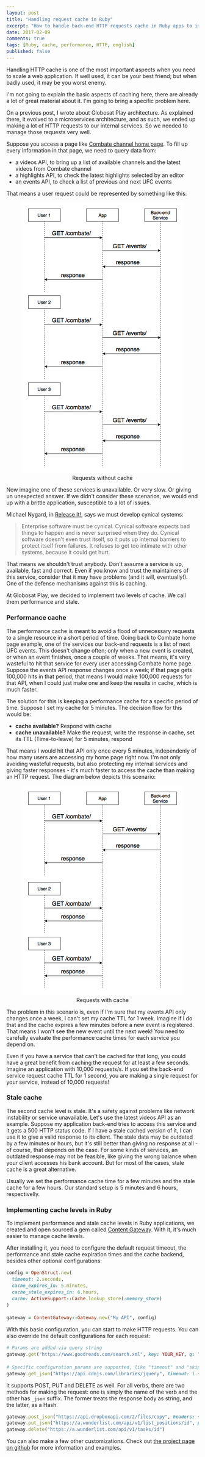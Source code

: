 ```yaml
---
layout: post
title: "Handling request cache in Ruby"
excerpt: "How to handle back-end HTTP requests cache in Ruby apps to improve performance"
date: 2017-02-09
comments: true
tags: [Ruby, cache, performance, HTTP, english]
published: false
---
```

Handling HTTP cache is one of the most important aspects when you need to scale a web application. If well used, it can be your best friend; but when badly used, it may be you worst enemy.

I'm not going to explain the basic aspects of caching here, there are already a lot of great material about it. I'm going to bring a specific problem here.

On a previous post, I wrote about Globosat Play architecture. As explained there, it evolved to a microservices architecture, and as such, we ended up making a lot of HTTP requests to our internal services. So we needed to manage those requests very well.

Suppose you access a page like [Combate channel home page](http://globosatplay.globo.com/combate/). To fill up every information in that page, we need to query data from:

- a videos API, to bring up a list of available channels and the latest videos from Combate channel
- a highlights API, to check the latest highlights selected by an editor
- an events API, to check a list of previous and next UFC events

That means a user request could be represented by something like this:

<figure style="text-align: center">
  <img src="/images/requests-without-cache.png" alt="Requests without cache" style="width: 500px" />
  <figcaption>Requests without cache</figcaption>
</figure>

Now imagine one of these services is unavailable. Or very slow. Or giving un unexpected answer. If we didn't consider these scenarios, we would end up with a brittle application, susceptible to a lot of issues.

Michael Nygard, in [Release It!](https://pragprog.com/book/mnee/release-it), says we must develop cynical systems:

> Enterprise software must be cynical. Cynical software expects bad things to happen and is never surprised when they do. Cynical software doesn't even trust itself, so it puts up internal barriers to protect itself from failures. It refuses to get too intimate with other systems, because it could get hurt.

That means we shouldn't trust anybody. Don't assume a service is up, available, fast and correct. Even if you know and trust the maintainers of this service, consider that it may have problems (and it will, eventually!). One of the defense mechanisms against this is caching.

At Globosat Play, we decided to implement two levels of cache. We call them performance and stale.

### Performance cache

The performance cache is meant to avoid a flood of unnecessary requests to a single resource in a short period of time. Going back to Combate home page example, one of the services our back-end requests is a list of next UFC events. This doesn't change often; only when a new event is created, or when an event finishes, once a couple of weeks. That means, it's very wasteful to hit that service for every user accessing Combate home page. Suppose the events API response changes once a week; if that page gets 100,000 hits in that period, that means I would make 100,000 requests for that API, when I could just make one and keep the results in cache, which is much faster.

The solution for this is keeping a performance cache for a specific period of time. Suppose I set my cache for 5 minutes. The decision flow for this would be:

- **cache available?** Respond with cache
- **cache unavailable?** Make the request, write the response in cache, set its TTL (Time-to-leave) for 5 minutes, respond

That means I would hit that API only once every 5 minutes, independenly of how many users are accessing my home page right now. I'm not only avoiding wasteful requests, but also protecting my internal services and giving faster responses - it's much faster to access the cache than making an HTTP request. The diagram below depicts this scenario:

<figure style="text-align: center">
  <img src="/images/requests-with-cache.png" alt="Requests with cache" style="width: 500px" />
  <figcaption>Requests with cache</figcaption>
</figure>

The problem in this scenario is, even if I'm sure that my events API only changes once a week, I can't set my cache TTL for 1 week. Imagine if I do that and the cache expires a few minutes before a new event is registered. That means I won't see the new event until the next week! You need to carefully evaluate the performance cache times for each service you depend on.

Even if you have a service that can't be cached for that long, you could have a great benefit from caching the request for at least a few seconds. Imagine an application with 10,000 requests/s. If you set the back-end service request cache TTL for 1 second, you are making a single request for your service, instead of 10,000 requests!

### Stale cache

The second cache level is stale. It's a safety against problems like network instability or service unavailable. Let's use the latest videos API as an example. Suppose my application back-end tries to access this service and it gets a 500 HTTP status code. If I have a stale cached version of it, I can use it to give a valid response to its client. The stale data may be outdated by a few minutes or hours, but it's still better than giving no response at all - of course, that depends on the case. For some kinds of services, an outdated response may not be feasible, like giving the wrong balance when your client accesses his bank account. But for most of the cases, stale cache is a great alternative.

Usually we set the performance cache time for a few minutes and the stale cache for a few hours. Our standard setup is 5 minutes and 6 hours, respectivelly.

### Implementing cache levels in Ruby

To implement performance and stale cache levels in Ruby applications, we created and open sourced a gem called [Content Gateway](https://github.com/globocom/content-gateway-ruby). With it, it's much easier to manage cache levels.

After installing it, you need to configure the default request timeout, the performance and stale cache expiration times and the cache backend, besides other optional configurations:

```ruby
config = OpenStruct.new(
  timeout: 2.seconds,
  cache_expires_in: 5.minutes,
  cache_stale_expires_in: 6.hours,
  cache: ActiveSupport::Cache.lookup_store(:memory_store)
)

gateway = ContentGateway::Gateway.new("My API", config)
```

With this basic configuration, you can start to make HTTP requests. You can also override the default configurations for each request:

```ruby
# Params are added via query string
gateway.get("https://www.goodreads.com/search.xml", key: YOUR_KEY, q: "Ender's Game") # => "<?xml version=\"1.0\" encoding=\"UTF-8\"?>\n<GoodreadsResponse>\n  <Request>..."

# Specific configuration params are supported, like "timeout" and "skip_cache"
gateway.get_json("https://api.cdnjs.com/libraries/jquery", timeout: 1.second, skip_cache: true) # => {"name"=>"jquery", "filename"=>"jquery.min.js", "version"=>"3.1.1", ...
```

It supports POST, PUT and DELETE as well. For all verbs, there are two methods for making the request: one is simply the name of the verb and the other has `_json` suffix. The former treats the response body as string, and the latter, as a Hash.

```ruby
gateway.post_json("https://api.dropboxapi.com/2/files/copy", headers: { Authorization: "Bearer ACCESS_TOKEN" }, payload: { from_path: "path1", to_path: "path2" })
gateway.put_json("https://a.wunderlist.com/api/v1/list_positions/id", payload: { values: [4567, 4568, 9876, 234], revision: 123 })
gateway.delete("https://a.wunderlist.com/api/v1/tasks/id")
```

You can also make a few other customizations. Check out [the project page on github](https://github.com/globocom/content-gateway-ruby) for more information and examples.
